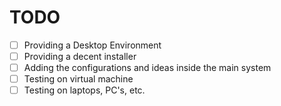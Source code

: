 # TODO 

- [ ] Providing a Desktop Environment 
- [ ] Providing a decent installer
- [ ] Adding the configurations and ideas inside the main system 
- [ ] Testing on virtual machine
- [ ] Testing on laptops, PC's, etc. 
